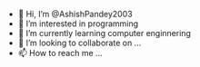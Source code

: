- 👋 Hi, I’m @AshishPandey2003
- 👀 I’m interested in programming
- 🌱 I’m currently learning computer enginnering
- 💞️ I’m looking to collaborate on ...
- 📫 How to reach me ...

<!---
AshishPandey2003/AshishPandey2003 is a ✨ special ✨ repository because its `README.md` (this file) appears on your GitHub profile.
You can click the Preview link to take a look at your changes.
--->
